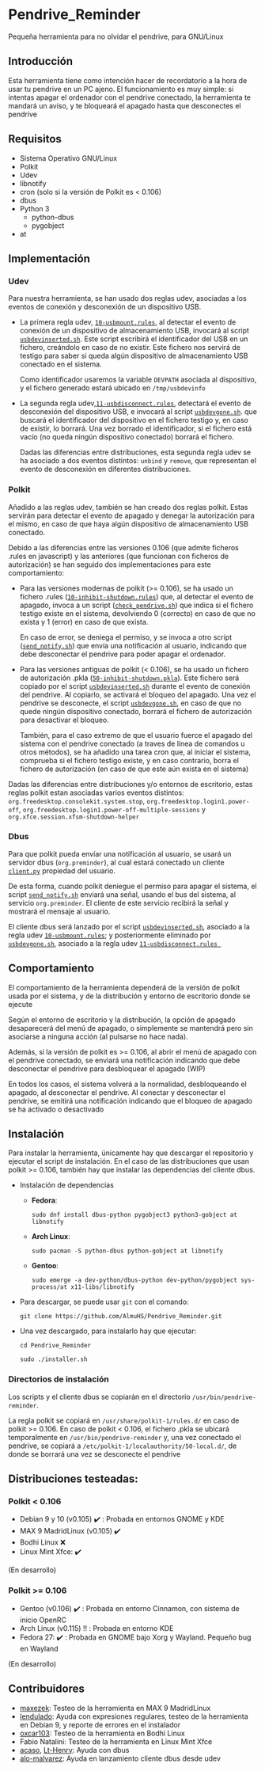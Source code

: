 # Pendrive_Reminder
Pequeña herramienta para no olvidar el pendrive, para GNU/Linux

## Introducción
Esta herramienta tiene como intención hacer de recordatorio a la hora de usar tu pendrive en un PC ajeno.
El funcionamiento es muy simple: si intentas apagar el ordenador con el pendrive conectado, la herramienta te mandará un aviso, y te bloqueará el apagado hasta que desconectes el pendrive

## Requisitos
- Sistema Operativo GNU/Linux
- Polkit
- Udev
- libnotify
- cron (solo si la versión de Polkit es < 0.106)
- dbus
- Python 3
    - python-dbus
    - pygobject
 - at

## Implementación

### Udev
Para nuestra herramienta, se han usado dos reglas udev, asociadas a los eventos de conexión y desconexión de un dispositivo USB.

- La primera regla udev, [`10-usbmount.rules`](https://github.com/AlmuHS/Pendrive_Reminder/blob/master/udev-rules/10-usbmount.rules), al detectar el evento de conexión de un dispositivo de almacenamiento USB, invocará al script [`usbdevinserted.sh`](https://github.com/AlmuHS/Pendrive_Reminder/blob/master/aux_scripts/usbdevinserted.sh). Este script escribirá el identificador del USB en un fichero, creándolo en caso de no existir.
Este fichero nos servirá de testigo para saber si queda algún dispositivo de almacenamiento USB conectado en el sistema.

	Como identificador usaremos la variable `DEVPATH` asociada al dispositivo, y el fichero generado estará ubicado en `/tmp/usbdevinfo`


- La segunda regla udev,[`11-usbdisconnect.rules`](https://github.com/AlmuHS/Pendrive_Reminder/blob/master/udev-rules/11-usbdisconnect.rules), detectará el evento de desconexión del dispositivo USB, e invocará al script [`usbdevgone.sh`](https://github.com/AlmuHS/Pendrive_Reminder/blob/master/aux_scripts/usbdevgone.sh). que buscará el identificador del dispositivo en el fichero testigo y, en caso de existir, lo borrará. Una vez borrado el identificador, si el fichero está vacío (no queda ningún dispositivo conectado) borrará el fichero.

	Dadas las diferencias entre distribuciones, esta segunda regla udev se ha asociado a dos eventos distintos: `unbind` y `remove`, que representan el evento de desconexión en diferentes distribuciones.

### Polkit
Añadido a las reglas udev, también se han creado dos reglas polkit. Estas servirán para detectar el evento de apagado y denegar la autorización para el mismo, en caso de que haya algún dispositivo de almacenamiento USB conectado.

Debido a las diferencias entre las versiones 0.106 (que admite ficheros .rules en javascript) y las anteriores (que funcionan con ficheros de autorización) se han seguido dos implementaciones para este comportamiento:


- Para las versiones modernas de polkit (>= 0.106), se ha usado un fichero .rules ([`10-inhibit-shutdown.rules`](https://github.com/AlmuHS/Pendrive_Reminder/blob/master/polkit-rules/10-inhibit-shutdown.rules)) que, al detectar el evento de apagado, invoca a un script ([`check_pendrive.sh`](https://github.com/AlmuHS/Pendrive_Reminder/blob/master/aux_scripts/check_pendrive.sh)) que indica si el fichero testigo existe en el sistema, devolviendo 0 (correcto) en caso de que no exista y 1 (error) en caso de que exista.

	En caso de error, se deniega el permiso, y se invoca a otro script ([`send_notify.sh`](https://github.com/AlmuHS/Pendrive_Reminder/blob/master/aux_scripts/send_notify.sh)) que envía una notificación al usuario, indicando que debe desconectar el pendrive para poder apagar el ordenador.
	
- Para las versiones antiguas de polkit (< 0.106), se ha usado un fichero de autorización .pkla ([`50-inhibit-shutdown.pkla`](https://github.com/AlmuHS/Pendrive_Reminder/blob/master/polkit-rules/50-inhibit-shutdown.pkla)).
		Este fichero será copiado por el script [`usbdevinserted.sh`](https://github.com/AlmuHS/Pendrive_Reminder/blob/master/aux_scripts/usbdevinserted.sh) durante el evento de conexión del pendrive. Al copiarlo, se activará el bloqueo del apagado.
		Una vez el pendrive se desconecte, el script [`usbdevgone.sh`](https://github.com/AlmuHS/Pendrive_Reminder/blob/master/aux_scripts/usbdevgone.sh), en caso de que no quede ningún dispositivo conectado, borrará el fichero de autorización para desactivar el bloqueo.
		
    También, para el caso extremo de que el usuario fuerce el apagado del sistema con el pendrive conectado (a traves de línea de   comandos u otros métodos), se ha añadido una tarea cron que, al iniciar el sistema, comprueba si el fichero testigo existe, y en  caso contrario, borra el fichero de autorización (en caso de que este aún exista en el sistema)
		
Dadas las diferencias entre distribuciones y/o entornos de escritorio, estas reglas polkit estan asociadas varios eventos distintos: `org.freedesktop.consolekit.system.stop`, `org.freedesktop.login1.power-off`, `org.freedesktop.login1.power-off-multiple-sessions` y `org.xfce.session.xfsm-shutdown-helper` 

### Dbus

Para que polkit pueda envíar una notificación al usuario, se usará un servidor dbus (`org.preminder`), al cual estará conectado un cliente [`client.py`](https://github.com/AlmuHS/Pendrive_Reminder/blob/master/dbus-client/client.py) propiedad del usuario.

De esta forma, cuando polkit deniegue el permiso para apagar el sistema, el script [`send_notify.sh`](https://github.com/AlmuHS/Pendrive_Reminder/blob/master/aux_scripts/send_notify.sh) enviará una señal, usando el bus del sistema, al servicio `org.preminder`. El cliente de este servicio recibirá la señal y mostrará el mensaje al usuario.

El cliente dbus será lanzado por el script [`usbdevinserted.sh`](https://github.com/AlmuHS/Pendrive_Reminder/blob/master/aux_scripts/usbdevinserted.sh), asociado a la regla udev [`10-usbmount.rules`](https://github.com/AlmuHS/Pendrive_Reminder/blob/master/udev-rules/10-usbmount.rules); y posteriormente eliminado por [`usbdevgone.sh`](https://github.com/AlmuHS/Pendrive_Reminder/blob/master/aux_scripts/usbdevgone.sh), asociado a la regla udev [`11-usbdisconnect.rules
`](https://github.com/AlmuHS/Pendrive_Reminder/blob/master/udev-rules/11-usbdisconnect.rules)


## Comportamiento
El comportamiento de la herramienta dependerá de la versión de polkit usada por el sistema, y de la distribución y entorno de escritorio donde se ejecute

Según el entorno de escritorio y la distribución, la opción de apagado desaparecerá del menú de apagado, o simplemente se mantendrá pero sin asociarse a ninguna acción (al pulsarse no hace nada).

Además, si la versión de polkit es >= 0.106, al abrir el menú de apagado con el pendrive conectado, se enviará una notificación indicando que debe desconectar el pendrive para desbloquear el apagado (WIP)

En todos los casos, el sistema volverá a la normalidad, desbloqueando el apagado, al desconectar el pendrive.
Al conectar y desconectar el pendrive, se emitirá una notificación indicando que el bloqueo de apagado se ha activado o desactivado

## Instalación

Para instalar la herramienta, únicamente hay que descargar el repositorio y ejecutar el script de instalación.
En el caso de las distribuciones que usan polkit >= 0.106, también hay que instalar las dependencias del cliente dbus.

- Instalación de dependencias

    - **Fedora**:
     
      `sudo dnf install dbus-python pygobject3 python3-gobject at libnotify`

    - **Arch Linux**:

      `sudo pacman -S python-dbus python-gobject at libnotify`

    - **Gentoo**:
 
      `sudo emerge -a dev-python/dbus-python dev-python/pygobject sys-process/at x11-libs/libnotify`


- Para descargar, se puede usar `git` con el comando:

	`git clone https://github.com/AlmuHS/Pendrive_Reminder.git`
	
- Una vez descargado, para instalarlo hay que ejecutar:

	`cd Pendrive_Reminder`
	
	`sudo ./installer.sh`

### Directorios de instalación

Los scripts y el cliente dbus se copiarán en el directorio `/usr/bin/pendrive-reminder`. 

La regla polkit se copiará en `/usr/share/polkit-1/rules.d/` en caso de polkit >= 0.106. 
En caso de polkit < 0.106, el fichero .pkla se ubicará temporalmente en `/usr/bin/pendrive-reminder` y, una vez conectado el pendrive, se copiará a `/etc/polkit-1/localauthority/50-local.d/`, de donde se borrará una vez se desconecte el pendrive


## Distribuciones testeadas:
### Polkit < 0.106
- Debian 9 y 10 (v0.105) :heavy_check_mark: : Probada en entornos GNOME y KDE  
- MAX 9 MadridLinux (v0.105)  :heavy_check_mark:
- Bodhi Linux  :x:
- Linux Mint Xfce: :heavy_check_mark:

(En desarrollo)

### Polkit >= 0.106
- Gentoo (v0.106) :heavy_check_mark: : Probada en entorno Cinnamon, con sistema de inicio OpenRC
- Arch Linux (v0.115)  :bangbang: : Probada en entorno KDE
- Fedora 27: :heavy_check_mark: : Probada en GNOME bajo Xorg y Wayland. Pequeño bug en Wayland

(En desarrollo)

## Contribuidores
- [maxezek](https://github.com/maxezek): Testeo de la herramienta en MAX 9 MadridLinux
- [lendulado](https://github.com/lendulado): Ayuda con expresiones regulares, testeo de la herramienta en Debian 9, y reporte de errores en el instalador
- [oxcar103](https://github.com/oxcar103): Testeo de la herramienta en Bodhi Linux
- Fabio Natalini: Testeo de la herramienta en Linux Mint Xfce 
- [acaso](https://github.com/acaso), [Lt-Henry](https://github.com/Lt-Henry): Ayuda con dbus
- [alo-malvarez](https://es.stackoverflow.com/users/81450/alo-malbarez): Ayuda en lanzamiento cliente dbus desde udev

